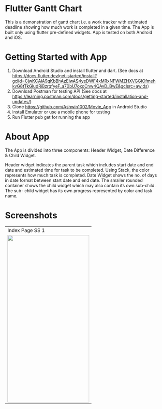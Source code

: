 # Flutter Gantt Chart

This is a demonstration of gantt chart i.e. a work tracker with estimated deadline showing how much work is completed in a given time. The App is built only using flutter pre-defined widgets. App is tested on both Android and iOS.

# Getting Started with App

1. Download Android Studio and install flutter and dart. (See docs at https://docs.flutter.dev/get-started/install?gclid=CjwKCAiA9qKbBhAzEiwAS4yeDWF4xMRxNFWMZHXVGGlOfmehkvG8tTkGludRiBzrqfyeF_a70bU7oxoCnw4QAvD_BwE&gclsrc=aw.ds)
2. Download Postman for testing API (See docs at https://learning.postman.com/docs/getting-started/installation-and-updates/)
3. Clone https://github.com/Ashwin1002/Movie_App in Android Studio
4. Install Emulator or use a mobile phone for testing
5. Run Flutter pub get for running the app

# About App

The App is divided into three components: Header Widget, Date Difference & Child Widget.

Header widget indicates the parent task which includes start date and end date and estimated time for task to be completed. Using Stack, the color represents how much task is completed. Date Widget shows the no. of days in date format between start date and end date. The smaller rounded container shows the child widget which may also contain its own sub-child. The sub- child widget has its own progress represented by color and task name.

# Screenshots

<table>
  <tr>
    <td>Index Page SS 1</td>
  </tr>
  <tr>
    <td><img src="https://user-images.githubusercontent.com/47735067/224262565-4b61cdc2-bf33-4c41-8989-595071030d51.png" width=270 height=550></td>
  </tr>


